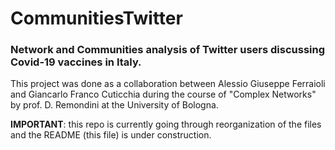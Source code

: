 # CommunitiesTwitter

### Network and Communities analysis of Twitter users discussing Covid-19 vaccines in Italy.

This project was done as a collaboration between Alessio Giuseppe Ferraioli and Giancarlo Franco Cuticchia during the course of "Complex Networks" by prof. D. Remondini at the University of Bologna. 

**IMPORTANT**: this repo is currently going through reorganization of the files and the README (this file) is under construction.